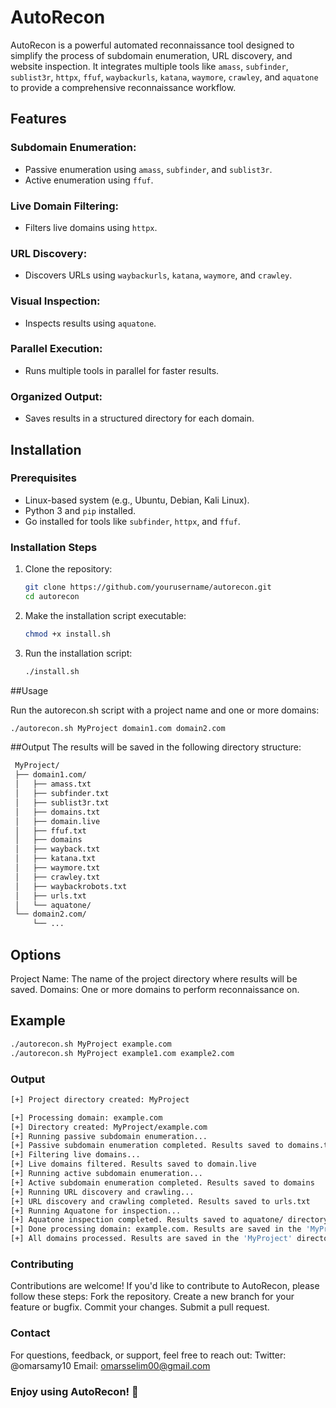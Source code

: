 # AutoRecon

AutoRecon is a powerful automated reconnaissance tool designed to simplify the process of subdomain enumeration, URL discovery, and website inspection. It integrates multiple tools like `amass`, `subfinder`, `sublist3r`, `httpx`, `ffuf`, `waybackurls`, `katana`, `waymore`, `crawley`, and `aquatone` to provide a comprehensive reconnaissance workflow.

## Features

### Subdomain Enumeration:
- Passive enumeration using `amass`, `subfinder`, and `sublist3r`.
- Active enumeration using `ffuf`.

### Live Domain Filtering:
- Filters live domains using `httpx`.

### URL Discovery:
- Discovers URLs using `waybackurls`, `katana`, `waymore`, and `crawley`.

### Visual Inspection:
- Inspects results using `aquatone`.

### Parallel Execution:
- Runs multiple tools in parallel for faster results.

### Organized Output:
- Saves results in a structured directory for each domain.

## Installation

### Prerequisites
- Linux-based system (e.g., Ubuntu, Debian, Kali Linux).
- Python 3 and `pip` installed.
- Go installed for tools like `subfinder`, `httpx`, and `ffuf`.

### Installation Steps
1. Clone the repository:
   ```bash
   git clone https://github.com/yourusername/autorecon.git
   cd autorecon
2. Make the installation script executable:
   ```bash
   chmod +x install.sh

3. Run the installation script:
      ```bash
    ./install.sh
    
##Usage

   Run the autorecon.sh script with a project name and one or more domains:
   ```bash 
   ./autorecon.sh MyProject domain1.com domain2.com
   ```
##Output
   The results will be saved in the following directory structure:
   ```bash
    MyProject/
    ├── domain1.com/
    │   ├── amass.txt
    │   ├── subfinder.txt
    │   ├── sublist3r.txt
    │   ├── domains.txt
    │   ├── domain.live
    │   ├── ffuf.txt
    │   ├── domains
    │   ├── wayback.txt
    │   ├── katana.txt
    │   ├── waymore.txt
    │   ├── crawley.txt
    │   ├── waybackrobots.txt
    │   ├── urls.txt
    │   └── aquatone/
    └── domain2.com/
        └── ...
   ```
## Options
Project Name: The name of the project directory where results will be saved.
Domains: One or more domains to perform reconnaissance on.

## Example

 ```bash
 ./autorecon.sh MyProject example.com
 ./autorecon.sh MyProject example1.com example2.com
 ```
### Output

 ```bash
 [+] Project directory created: MyProject

 [+] Processing domain: example.com
 [+] Directory created: MyProject/example.com
 [+] Running passive subdomain enumeration...
 [+] Passive subdomain enumeration completed. Results saved to domains.txt
 [+] Filtering live domains...
 [+] Live domains filtered. Results saved to domain.live
 [+] Running active subdomain enumeration...
 [+] Active subdomain enumeration completed. Results saved to domains
 [+] Running URL discovery and crawling...
 [+] URL discovery and crawling completed. Results saved to urls.txt
 [+] Running Aquatone for inspection...
 [+] Aquatone inspection completed. Results saved to aquatone/ directory
 [+] Done processing domain: example.com. Results are saved in the 'MyProject/example.com' directory.
 [+] All domains processed. Results are saved in the 'MyProject' directory.
 ```
### Contributing
Contributions are welcome! If you'd like to contribute to AutoRecon, please follow these steps:
Fork the repository.
Create a new branch for your feature or bugfix.
Commit your changes.
Submit a pull request.

### Contact
For questions, feedback, or support, feel free to reach out:
Twitter: @omarsamy10
Email: omarsselim00@gmail.com
### Enjoy using AutoRecon! 🚀


    

